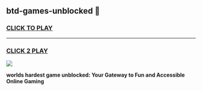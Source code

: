 
## btd-games-unblocked 👋
<h3>
<a href="https://premium.freeplayer.one?title=btd-games-unblocked&ref=14F">CLICK TO PLAY</a></h3>
<hr>

<h3>
<a href="https://premium.freeplayer.one?title=btd-games-unblocked&ref=14F">CLICK 2 PLAY</a>
  
</h3>

<a href="https://premium.freeplayer.one?title=btd-games-unblocked&ref=12F/"><img src="https://clearcache.store/games.png"></a>


**worlds hardest game unblocked: Your Gateway to Fun and Accessible Online Gaming**

